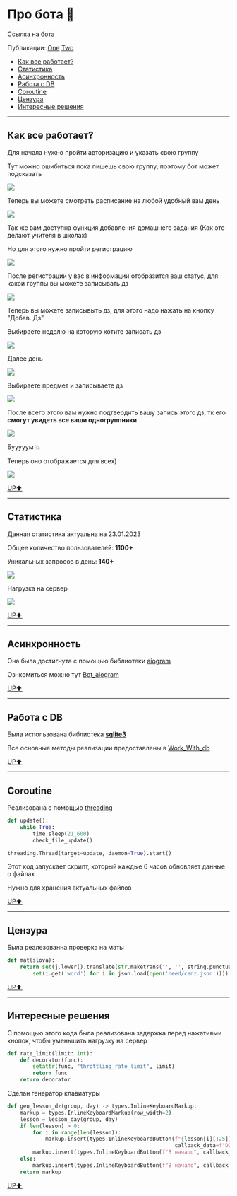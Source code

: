 # Про бота :cactus:

Ссылка на [бота](https://t.me/MAI_tabel_bot)

Публикации:
[One](https://vk.com/maevnik?w=wall-58942429_119383)
[Two](https://t.me/MAIuniversity/3262)


- [Как все работает?
](https://github.com/Xpom1/MAI_schedule#%D0%BA%D0%B0%D0%BA-%D0%B2%D1%81%D0%B5-%D1%80%D0%B0%D0%B1%D0%BE%D1%82%D0%B0%D0%B5%D1%82)
- [Статистика](https://github.com/Xpom1/MAI_schedule#%D1%81%D1%82%D0%B0%D1%82%D0%B8%D1%81%D1%82%D0%B8%D0%BA%D0%B0)
- [Асинхронность](https://github.com/Xpom1/MAI_schedule#%D0%B0%D1%81%D0%B8%D0%BD%D1%85%D1%80%D0%BE%D0%BD%D0%BD%D0%BE%D1%81%D1%82%D1%8C)
- [Работа с DB](https://github.com/Xpom1/MAI_schedule#%D1%80%D0%B0%D0%B1%D0%BE%D1%82%D0%B0-%D1%81-db)
- [Coroutine](https://github.com/Xpom1/MAI_schedule#coroutine)
- [Цензура](https://github.com/Xpom1/MAI_schedule#%D1%86%D0%B5%D0%BD%D0%B7%D1%83%D1%80%D0%B0)
- [Интересные решения](https://github.com/Xpom1/MAI_schedule#%D0%B8%D0%BD%D1%82%D0%B5%D1%80%D0%B5%D1%81%D0%BD%D1%8B%D0%B5-%D1%80%D0%B5%D1%88%D0%B5%D0%BD%D0%B8%D1%8F)

___
## Как все работает? 

Для начала нужно пройти авторизацию и указать свою группу

Тут можно ошибиться пока пишешь свою группу, поэтому бот может подсказать

![](photo/img(COPY).png)

Теперь вы можете смотреть расписание на любой удобный вам день

![](photo/img_1(COPY).png)

Так же вам доступна функция добавления домашнего задания (Как это делают учителя в школах)

Но для этого нужно пройти регистрацию

![](photo/img_2(COPY).png)

После регистрации у вас в информации отобразится ваш статус, для какой группы вы можете записывать дз

![](photo/img_3(COPY).png)

Теперь вы можете записывыть дз, для этого надо нажать на кнопку "Добав. Дз" 

Выбираете неделю на которую хотите записать дз

![](photo/img_4(COPY).png)

Далее день

![](photo/img_5(COPY).png)

Выбираете предмет и записываете дз

![](photo/img_6(COPY).png)

После всего этого вам нужно подтвердить вашу запись этого дз, тк его **смогут увидеть все ваши одногруппники**

![](photo/img_7(COPY).png)

Бууууум :boom:

Теперь оно отображается для всех)

![](photo/img_8(CPOY).png)

[UP:arrow_up:](https://github.com/Xpom1/MAI_schedule#%D0%BF%D1%80%D0%BE-%D0%B1%D0%BE%D1%82%D0%B0-cactus)
___
## Статистика

Данная статистика актуальна на 23.01.2023

Общее количество пользователей: **1100+**

Уникальных запросов в день: **140+**

![](photo/img_9(CPOY).png)

Нагрузка на сервер

![](photo/img_stats.png)

[UP:arrow_up:](https://github.com/Xpom1/MAI_schedule#%D0%BF%D1%80%D0%BE-%D0%B1%D0%BE%D1%82%D0%B0-cactus)

___
## Асинхронность

Она была достигнута с помощью библиотеки [aiogram](https://docs.aiogram.dev/en/latest/)

Ознкомиться можно тут [Bot_aiogram](Bot_aiogram.py)

[UP:arrow_up:](https://github.com/Xpom1/MAI_schedule#%D0%BF%D1%80%D0%BE-%D0%B1%D0%BE%D1%82%D0%B0-cactus)

___
## Работа с DB

Была использована библиотека [**sqlite3**](https://docs.python.org/3/library/sqlite3.html)

Все основные методы реализации предоставлены в [Work_With_db](Work_With_db.py)

[UP:arrow_up:](https://github.com/Xpom1/MAI_schedule#%D0%BF%D1%80%D0%BE-%D0%B1%D0%BE%D1%82%D0%B0-cactus)

___
## Coroutine

Реализована с помощью [threading](https://docs.python.org/3/library/threading.html)
```python
def update():
    while True:
        time.sleep(21_600)
        check_file_update()

threading.Thread(target=update, daemon=True).start()
```
Этот код запускает скрипт, который каждые 6 часов обновляет данные о файлах

Нужно для хранения актуальных файлов

[UP:arrow_up:](https://github.com/Xpom1/MAI_schedule#%D0%BF%D1%80%D0%BE-%D0%B1%D0%BE%D1%82%D0%B0-cactus)

___

## Цензура
Была реалезованна проверка на маты
```python
def mat(slova):
    return set(j.lower().translate(str.maketrans('', '', string.punctuation)) for j in slova.split()).intersection(
        set(i.get('word') for i in json.load(open('need/cenz.json')))) != set()
```

[UP:arrow_up:](https://github.com/Xpom1/MAI_schedule#%D0%BF%D1%80%D0%BE-%D0%B1%D0%BE%D1%82%D0%B0-cactus)

___
## Интересные решения

С помощью этого кода была реализована задержка перед нажатиями кнопок, чтобы уменьшить нагрузку на сервер
```python
def rate_limit(limit: int):
    def decorator(func):
        setattr(func, "throttling_rate_limit", limit)
        return func
    return decorator
```

Сделан генератор клавиатуры
```python
def gen_lesson_dz(group, day) -> types.InlineKeyboardMarkup:
    markup = types.InlineKeyboardMarkup(row_width=2)
    lesson = lesson_day(group, day)
    if len(lesson) > 0:
        for i in range(len(lesson)):
            markup.insert(types.InlineKeyboardButton(f"{lesson[i][:25]}...",
                                                     callback_data=f"DZ_lesson_{lesson[i][:25]}"))
        markup.insert(types.InlineKeyboardButton(f"В начало", callback_data=f"DZ_add"))
    else:
        markup.insert(types.InlineKeyboardButton(f"В начало", callback_data=f"DZ_add"))
    return markup
```

[UP:arrow_up:](https://github.com/Xpom1/MAI_schedule#%D0%BF%D1%80%D0%BE-%D0%B1%D0%BE%D1%82%D0%B0-cactus)
